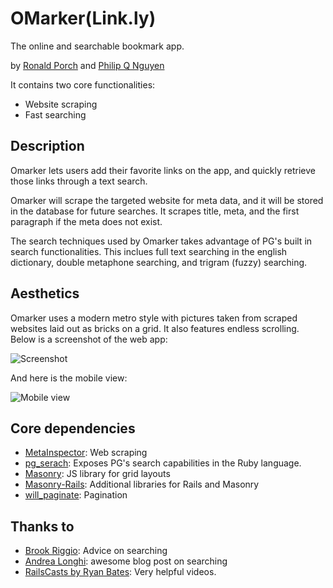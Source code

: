 # OMarker(Link.ly)

The online and searchable bookmark app.

by [Ronald Porch](https://github.com/dada5714) and [Philip Q Nguyen](https://github.com/dada5714)

It contains two core functionalities:

- Website scraping
- Fast searching

## Description

Omarker lets users add their favorite links on the app, and quickly retrieve those links through a text search.

Omarker will scrape the targeted website for meta data, and it will be stored in the database for future searches. It scrapes title, meta, and the first paragraph if the meta does not exist.

The search techniques used by Omarker takes advantage of PG's built in search functionalities. This inclues full text searching in the english dictionary, double metaphone searching, and trigram (fuzzy) searching.

## Aesthetics

Omarker uses a modern metro style with pictures taken from scraped websites laid out as bricks on a grid. It also features endless scrolling. Below is a screenshot of the web app:

![Screenshot](http://i.imgur.com/yAUEAqt.png "Screenshot of Omarker")

And here is the mobile view:

![Mobile view](http://i.imgur.com/L5GlPv9.jpg "Mobile view of Omarker")

## Core dependencies

- [MetaInspector](https://github.com/jaimeiniesta/metainspector): Web scraping
- [pg_serach](https://github.com/Casecommons/pg_search): Exposes PG's search capabilities in the Ruby language.
- [Masonry](http://masonry.desandro.com/): JS library for grid layouts
- [Masonry-Rails](https://github.com/kristianmandrup/masonry-rails): Additional libraries for Rails and Masonry
- [will_paginate](https://github.com/mislav/will_paginate): Pagination

## Thanks to

- [Brook Riggio](https://github.com/brookr): Advice on searching
- [Andrea Longhi](http://dev.mikamai.com/post/77171462056/easy-full-text-search-with-postgresql-and-rails): awesome blog post on searching
- [RailsCasts by Ryan Bates](http://railscasts.com): Very helpful videos.

